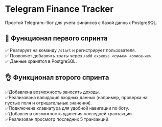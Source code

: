 # Telegram Finance Tracker  
Простой Telegram✅бот для учета финансов с базой данных PostgreSQL.  

## 🚀 Функционал первого спринта  
✅ Реагирует на команду `/start` и регистрирует пользователя.  
✅ Позволяет добавлять траты через `/add_expense <сумма> <описание>`.  
✅ Данные хранятся в PostgreSQL.

## 👌 Функционал второго спринта  
✅Добавлена возможность заносить доходы.  
✅Реализована валидация входных данных (например, проверка на пустые поля и отрицательные значения).  
✅Подключена клавиатура для удобной навигации по боту.  
✅Добавлена возможность удаления последней транзакции.  
✅Реализован просмотр последних 5 транзакций. 
